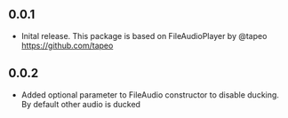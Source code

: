 ## 0.0.1

* Inital release. This package is based on FileAudioPlayer by @tapeo https://github.com/tapeo

## 0.0.2

* Added optional parameter to FileAudio constructor to disable ducking. By default other audio is ducked